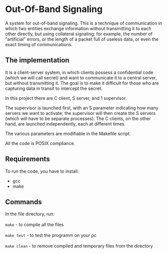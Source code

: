 # Out-Of-Band Signaling
A system for out-of-band signaling.
This is a technique of communication in which two entities exchange information without transmitting it to each other directly, but using collateral signaling: for example, the number of "artificial" errors, or the length of a packet full of useless data, or even the exact timing of communications. 

## The implementation
It is a client-server system, in which clients possess a confidential code (which we will call secret) and want to communicate it to a central server, but without transmitting it. The goal is to make it difficult for those who are capturing data in transit to intercept the secret. 

In this project there are C client, S server, and 1 supervisor. 

The supervisor is launched first, with an S parameter indicating how many servers we want to activate; 
the supervisor will then create the S servers (which will have to be separate processes). 
The C clients, on the other hand, are launched independently, each at different times. 

The various parameters are modifiable in the Makefile script.

All the code is POSIX compliance.

## Requirements
To run the code, you have to install:
<ul>
  <li>gcc</li>
  <li>make</li>
</ul>

## Commands

In the file directory, run:  <br> <br>
``` make ```  - to compile all the files <br> <br>
``` make test ```  - to test the programm on your pc <br> <br>
``` make clean ```  - to remove compiled and temporary files from the directory <br> <br>
